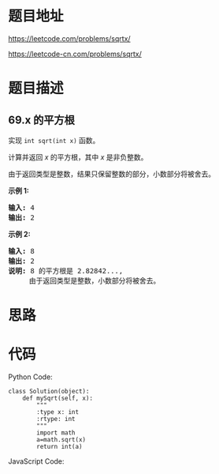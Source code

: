# 题目地址
https://leetcode.com/problems/sqrtx/

https://leetcode-cn.com/problems/sqrtx/
# 题目描述
## 69.x 的平方根
<p>实现&nbsp;<code>int sqrt(int x)</code>&nbsp;函数。</p>

<p>计算并返回&nbsp;<em>x</em>&nbsp;的平方根，其中&nbsp;<em>x </em>是非负整数。</p>

<p>由于返回类型是整数，结果只保留整数的部分，小数部分将被舍去。</p>

<p><strong>示例 1:</strong></p>

<pre><strong>输入:</strong> 4
<strong>输出:</strong> 2
</pre>

<p><strong>示例 2:</strong></p>

<pre><strong>输入:</strong> 8
<strong>输出:</strong> 2
<strong>说明:</strong> 8 的平方根是 2.82842..., 
&nbsp;    由于返回类型是整数，小数部分将被舍去。
</pre>

# 思路

# 代码
Python Code:

```
class Solution(object):
    def mySqrt(self, x):
        """
        :type x: int
        :rtype: int
        """
        import math
        a=math.sqrt(x)
        return int(a)
```
JavaScript Code:

```

```
